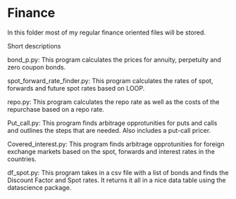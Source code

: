 # Finance

In this folder most of my regular finance oriented files will be stored.

Short descriptions

bond_p.py:  This program calculates the prices for annuity, perpetuity and zero coupon bonds.

spot_forward_rate_finder.py:
    This program calculates the rates of spot, forwards and future spot rates based on LOOP.
    
repo.py:
    This program calculates the repo rate as well as the costs of the repurchase based on a repo rate.

Put_call.py:
    This program finds arbitrage opprotunities for puts and calls and outlines the steps that are needed.
    Also includes a put-call pricer.
    
Covered_interest.py: 
    This program finds arbitrage opprotunities for foreign exchange markets based on the spot, forwards and interest rates in the countries.

df_spot.py: 
    This program takes in a csv file with a list of bonds and finds the Discount Factor and Spot rates. It returns it all in a nice data table using the datascience package.
